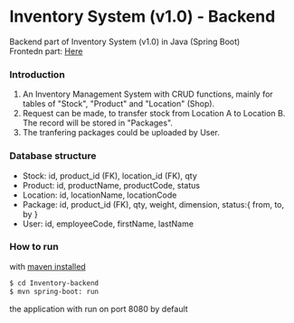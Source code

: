 # Inventory System (v1.0) - Backend
Backend part of Inventory System (v1.0) in Java (Spring Boot)<br>
Frontedn part: [Here](https://github.com/tsokying/Inventory-backend)

### Introduction
1) An Inventory Management System with CRUD functions, mainly for tables of "Stock", "Product" and "Location" (Shop).
2) Request can be made, to transfer stock from Location A to Location B. The record will be stored in "Packages".
3) The tranfering packages could be uploaded by User.

### Database structure
* Stock:      id, product_id (FK), location_id (FK), qty
* Product:    id, productName, productCode, status
* Location:   id, locationName, locationCode
* Package:    id, product_id (FK), qty, weight, dimension, status:{ from, to, by }
* User:       id, employeeCode, firstName, lastName

### How to run

with [maven installed](https://www.mkyong.com/maven/how-to-install-maven-in-windows/)
```sh
$ cd Inventory-backend
$ mvn spring-boot: run
```
the application with run on port 8080 by default
